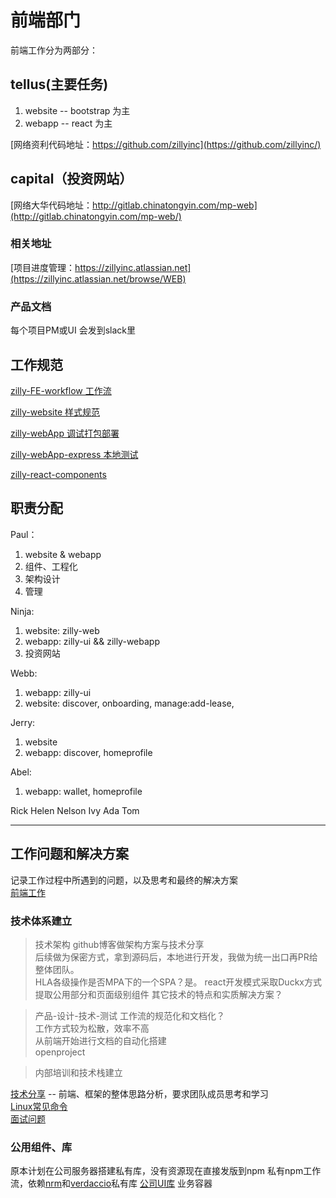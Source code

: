 # 前端部门
前端工作分为两部分：  
## tellus(主要任务)
1. website -- bootstrap 为主
2. webapp -- react 为主

[网络资利代码地址：https://github.com/zillyinc](https://github.com/zillyinc/)  

## capital（投资网站）
[网络大华代码地址：http://gitlab.chinatongyin.com/mp-web](http://gitlab.chinatongyin.com/mp-web/)   

### 相关地址
[项目进度管理：https://zillyinc.atlassian.net](https://zillyinc.atlassian.net/browse/WEB)

### 产品文档
每个项目PM或UI 会发到slack里

## 工作规范
[zilly-FE-workflow 工作流](md/workflow.md)  

[zilly-website 样式规范](md/web-standard.md)  

[zilly-webApp 调试打包部署](md/webapp-dbd.md) 

[zilly-webApp-express 本地测试](md/webapp-express.md) 

[zilly-react-components](md/react-components.md)   

## 职责分配
Paul：  
1. website & webapp
2. 组件、工程化
3. 架构设计
4. 管理

Ninja:  
1. website: zilly-web
2. webapp: zilly-ui && zilly-webapp
3. 投资网站

Webb: 
1. webapp: zilly-ui
2. website: discover, onboarding, manage:add-lease, 

Jerry:
1. website
2. webapp: discover, homeprofile

Abel:
1. webapp: wallet, homeprofile

Rick
Helen
Nelson
Ivy
Ada
Tom

------------------

## 工作问题和解决方案
记录工作过程中所遇到的问题，以及思考和最终的解决方案  
[前端工作](md/work.md)   

### 技术体系建立
> 技术架构
github博客做架构方案与技术分享  
后续做为保密方式，拿到源码后，本地进行开发，我做为统一出口再PR给整体团队。  
HLA各级操作是否MPA下的一个SPA？是。
react开发模式采取Duckx方式  
提取公用部分和页面级别组件
其它技术的特点和实质解决方案？

> 产品-设计-技术-测试
工作流的规范化和文档化？  
工作方式较为松散，效率不高  
从前端开始进行文档的自动化搭建  
openproject  

> 内部培训和技术栈建立

[技术分享](md/README.md) -- 前端、框架的整体思路分析，要求团队成员思考和学习  
[Linux常见命令](md/linux-command.md)  
[面试问题](md/interview.md)

### 公用组件、库
原本计划在公司服务器搭建私有库，没有资源现在直接发版到npm
私有npm工作流，依赖[nrm](md/nrm.md)和[verdaccio](md/sinopia.md)私有库
[公司UI库](http://47.104.181.211/)
业务容器

### 
